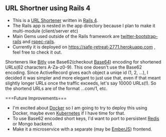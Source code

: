 
URL Shortner using Rails 4
--------------------------

* This is a [URL Shortener](https://en.wikipedia.org/wiki/URL_shortening) written in [Rails 4](http://rubyonrails.org/).
* The Rails app is nested in the app directory because I plan to make it multi-module (client/server etc)
* Main Gems used outside of the Rails framework are [twitter-bootstrap-rails](https://github.com/seyhunak/twitter-bootstrap-rails/tree/bootstrap3) and [rspec-rails](https://github.com/rspec/rspec-rails).
* Currently it is deployed on https://safe-retreat-2771.herokuapp.com , feel free to check it out.

Shorteners like [Bitly](https://bitly.com/a/bitlinks) use Base62(checkout [Base64](https://en.wikipedia.org/wiki/Base64)) encoding for shortened URLs(62 characters A-Za-z0-9). This one doesn't use the Base62 encoding. Since ActiveRecord gives each object a uniqe id (1, 2, ...), I decided it was simpler and more elegant to just use that, even if that meant slightly longer URLs once the traffic exceeds, let's say 10000 URLs(!). So the shortend URLs are of the format ...com/1, etc.

===Future Improvements===
* I'm excited about [Docker](https://www.docker.com/) so I am going to try to deploy this using Docker, maybe even [Kubernetes](https://github.com/GoogleCloudPlatform/kubernetes) if I have time for that.
* To use Base62 encoded short keys, I'd want to port to persistent [Redis](http://redis.io/) or Mongo backend.
* Make it a microservice with a separate (may be [EmberJS](http://emberjs.com/)) frontend.
